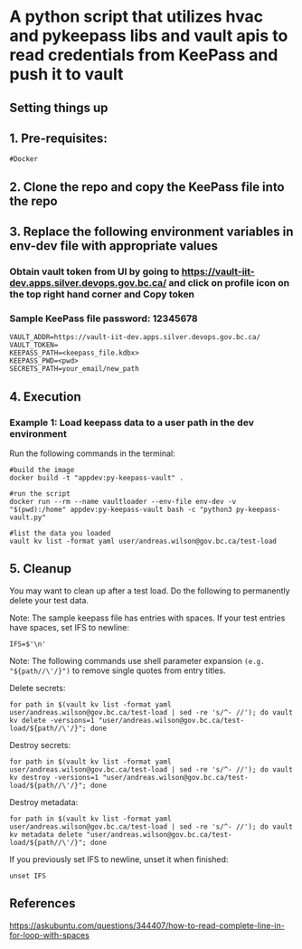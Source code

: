 # A python script that utilizes hvac and pykeepass libs and vault apis to read credentials from KeePass and push it to vault #

## Setting things up ##

## 1. Pre-requisites: ##

```
#Docker

```
## 2. Clone the repo and copy the KeePass file into the repo

## 3. Replace the following environment variables in env-dev file with appropriate values ##

### Obtain vault token from UI by going to https://vault-iit-dev.apps.silver.devops.gov.bc.ca/ and click on profile icon on the top right hand corner and Copy token
### Sample KeePass file password: 12345678

```
VAULT_ADDR=https://vault-iit-dev.apps.silver.devops.gov.bc.ca/
VAULT_TOKEN=
KEEPASS_PATH=<keepass_file.kdbx>
KEEPASS_PWD=<pwd>
SECRETS_PATH=your_email/new_path

```

## 4. Execution ##

### Example 1: Load keepass data to a user path in the dev environment ###

Run the following commands in the terminal:

```
#build the image
docker build -t "appdev:py-keepass-vault" .

#run the script
docker run --rm --name vaultloader --env-file env-dev -v "$(pwd):/home" appdev:py-keepass-vault bash -c "python3 py-keepass-vault.py"

#list the data you loaded
vault kv list -format yaml user/andreas.wilson@gov.bc.ca/test-load

```

## 5. Cleanup ##

You may want to clean up after a test load. Do the following to permanently delete your test data.

Note: The sample keepass file has entries with spaces. If your test entries have spaces, set IFS to newline:

```
IFS=$'\n'
```

Note: The following commands use shell parameter expansion ```(e.g. "${path//\'/}")``` to remove single quotes from entry titles.

Delete secrets:
```
for path in $(vault kv list -format yaml user/andreas.wilson@gov.bc.ca/test-load | sed -re 's/^- //'); do vault kv delete -versions=1 "user/andreas.wilson@gov.bc.ca/test-load/${path//\'/}"; done
```

Destroy secrets:
```
for path in $(vault kv list -format yaml user/andreas.wilson@gov.bc.ca/test-load | sed -re 's/^- //'); do vault kv destroy -versions=1 "user/andreas.wilson@gov.bc.ca/test-load/${path//\'/}"; done
```

Destroy metadata:
```
for path in $(vault kv list -format yaml user/andreas.wilson@gov.bc.ca/test-load | sed -re 's/^- //'); do vault kv metadata delete "user/andreas.wilson@gov.bc.ca/test-load/${path//\'/}"; done
```

If you previously set IFS to newline, unset it when finished:
```
unset IFS
```
## References ##

https://askubuntu.com/questions/344407/how-to-read-complete-line-in-for-loop-with-spaces  
